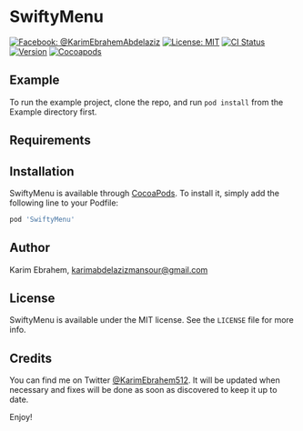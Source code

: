 # SwiftyMenu

[![Facebook: @KarimEbrahemAbdelaziz](http://img.shields.io/badge/contact-%40KarimEbrahem-70a1fb.svg?style=flat)](https://www.facebook.com/KarimEbrahemAbdelaziz)
[![License: MIT](http://img.shields.io/badge/license-MIT-70a1fb.svg?style=flat)](https://github.com/KarimEbrahemAbdelaziz/SwiftyMenu/blob/master/README.md)
[![CI Status](https://img.shields.io/travis/KarimEbrahem/SwiftyMenu.svg?style=flat)](https://travis-ci.org/KarimEbrahemAbdelaziz/SwiftyMenu.svg?branch=master)
[![Version](http://img.shields.io/badge/version-0.1.0-green.svg?style=flat)](https://cocoapods.org/pods/SwiftyMenu)
[![Cocoapods](http://img.shields.io/badge/Cocoapods-available-green.svg?style=flat)](http://cocoadocs.org/docsets/SwiftyMenu/)

## Example

To run the example project, clone the repo, and run `pod install` from the Example directory first.

## Requirements

## Installation

SwiftyMenu is available through [CocoaPods](https://cocoapods.org). To install
it, simply add the following line to your Podfile:

```ruby
pod 'SwiftyMenu'
```

## Author

Karim Ebrahem, karimabdelazizmansour@gmail.com

## License

SwiftyMenu is available under the MIT license. See the `LICENSE` file for more info.

## Credits

You can find me on Twitter [@KarimEbrahem512](https://twitter.com/KarimEbrahem512).
It will be updated when necessary and fixes will be done as soon as discovered to keep it up to date.

Enjoy!
